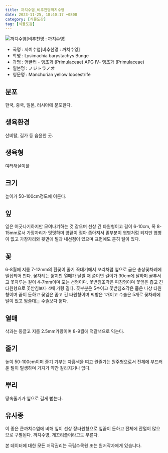 ```yaml
---
title: 까치수염_비추천명까치수영
date: 2023-11-25, 18:40:17 +0800
category: [식물도감]
tag: [식물도감]
---
```




![까치수염[비추천명 : 까치수영]](http://www.nature.go.kr/fileUpload/plants/basic/Primulaceae/Lysimachia/7575/7575_20160816152042005files_th2.jpg)
- 국명 : 까치수염[비추천명 : 까치수영]
- 학명 : Lysimachia barystachys Bunge
- 과명 : 앵글러 - 앵초과 (Primulaceae) APG Ⅳ- 앵초과 (Primulaceae)
- 일본명 : ノジトラノオ
- 영문명 : Manchurian yellow loosestrife


## 분포
한국, 중국, 일본, 러시아에 분포한다.
## 생육환경
산비탈, 길가 등 습윤한 곳.
## 생육형
여러해살이풀 
## 크기
높이가 50-100cm정도에 이른다.
## 잎
잎은 어긋나기하지만 모여나기하는 것 같으며 선상 긴 타원형이고 길이 6-10cm, 폭 8-15mm로서 가장자리가 밋밋하며 양끝이 점아 좁아져서 밑부분이 엽병처럼 되지만 엽병이 없고 가장자리와 뒷면에 털과 내선점이 있으며 표면에도 흔히 털이 있다.
## 꽃
6-8월에 지름 7-12mm의 흰꽃이 줄기 꼭대기에서 꼬리처럼 옆으로 굽은 총상꽃차례에 밀집되어 핀다. 꽃차례는 짧지만 열매가 달릴 때 쯤이면 길이가 30cm에 달하며 곧추서고 꽃자루는 길이 4-7mm이며 포는 선형이다. 꽃받침조각은 피침형이며 꽃잎은 좁고 긴 타원형으로 꽃받침보다 4배 가량 길다. 꽃부분은 5수이고 꽃받침조각은 좁은 나상 타원형이며 끝이 둔하고 꽃잎은 좁고 긴 타원형이며 씨방은 1개이고 수술은 5개로 꽃차례에 털이 있고 암술대는 수술보다 짧다.
## 열매
삭과는 둥글고 지름 2.5mm가량이며 8-9월에 적갈색으로 익는다.
## 줄기
높이 50-100cm이며 줄기 기부는 자홍색을 띠고 원줄기는 원주형으로서 전체에 부드러운 털이 밀생하며 가지가 약간 갈라지거나 없다.
## 뿌리
땅속줄기가 옆으로 길게 뻗는다.
## 유사종
이 종은 큰까치수염에 비해 잎이 선상 장타원형으로 잎끝이 둔하고 전체에 잔털이 많으므로 구별된다. 까치수영, 개꼬리풀이라고도 부른다. 






본 데이터에 대한 모든 저작권리는 국립수목원 또는 원저작자에게 있습니다.
